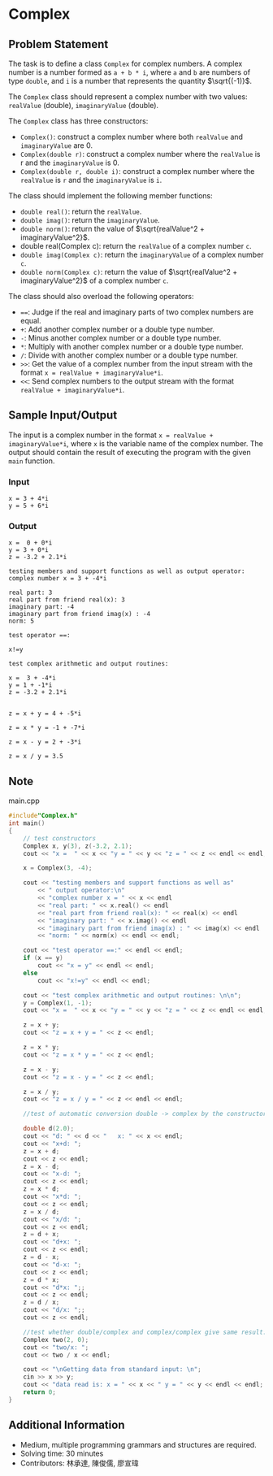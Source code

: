 # Complex

## Problem Statement
The task is to define a class `Complex` for complex numbers. A complex number is a number formed as `a + b * i`, where `a` and `b` are numbers of type `double`, and `i` is a number that represents the quantity $\sqrt{(-1)}$.

The `Complex` class should represent a complex number with two values: `realValue` (double), `imaginaryValue` (double).

The `Complex` class has three constructors:
* `Complex()`: construct a complex number where both `realValue` and `imaginaryValue` are 0.
* `Complex(double r)`: construct a complex number where the `realValue` is r and the `imaginaryValue` is 0.
* `Complex(double r, double i)`: construct a complex number where the `realValue` is `r` and the `imaginaryValue` is `i`.

The class should implement the following member functions:
* `double real()`: return the `realValue`.
* `double imag()`: return the `imaginaryValue`.
* `double norm()`: return the value of $\sqrt{realValue^2 + imaginaryValue^2}$.
* double real(Complex c): return the `realValue` of a complex number `c`.
* `double imag(Complex c)`: return the `imaginaryValue` of a complex number `c`.
* `double norm(Complex c)`: return the value of $\sqrt{realValue^2 + imaginaryValue^2}$ of a complex number `c`.

The class should also overload the following operators:
* `==`: Judge if the real and imaginary parts of two complex numbers are equal.
* `+`: Add another complex number or a double type number.
* `-`: Minus another complex number or a double type number.
* `*`: Multiply with another complex number or a double type number.
* `/`: Divide with another complex number or a double type number.
* `>>`: Get the value of a complex number from the input stream with the format `x = realValue + imaginaryValue*i`.
* `<<`: Send complex numbers to the output stream with the format `realValue + imaginaryValue*i`.

## Sample Input/Output
The input is a complex number in the format `x = realValue + imaginaryValue*i`, where `x` is the variable name of the complex number. The output should contain the result of executing the program with the given `main` function.

### Input
```
x = 3 + 4*i
y = 5 + 6*i
```
### Output
```
x =  0 + 0*i
y = 3 + 0*i
z = -3.2 + 2.1*i

testing members and support functions as well as output operator:
complex number x = 3 + -4*i

real part: 3
real part from friend real(x): 3
imaginary part: -4
imaginary part from friend imag(x) : -4
norm: 5

test operator ==:

x!=y

test complex arithmetic and output routines: 

x =  3 + -4*i
y = 1 + -1*i
z = -3.2 + 2.1*i


z = x + y = 4 + -5*i

z = x * y = -1 + -7*i

z = x - y = 2 + -3*i

z = x / y = 3.5
```

## Note
main.cpp
```cpp
#include"Complex.h"
int main()
{
	// test constructors
	Complex x, y(3), z(-3.2, 2.1);
	cout << "x =  " << x << "y = " << y << "z = " << z << endl << endl;

	x = Complex(3, -4);

	cout << "testing members and support functions as well as"
		<< " output operator:\n"
		<< "complex number x = " << x << endl
		<< "real part: " << x.real() << endl
		<< "real part from friend real(x): " << real(x) << endl
		<< "imaginary part: " << x.imag() << endl
		<< "imaginary part from friend imag(x) : " << imag(x) << endl
		<< "norm: " << norm(x) << endl << endl;

	cout << "test operator ==:" << endl << endl;
	if (x == y)
		cout << "x = y" << endl << endl;
	else
		cout << "x!=y" << endl << endl;

	cout << "test complex arithmetic and output routines: \n\n";
	y = Complex(1, -1);
	cout << "x =  " << x << "y = " << y << "z = " << z << endl << endl;

	z = x + y;
	cout << "z = x + y = " << z << endl;

	z = x * y;
	cout << "z = x * y = " << z << endl;

	z = x - y;
	cout << "z = x - y = " << z << endl;

	z = x / y;
	cout << "z = x / y = " << z << endl << endl;

	//test of automatic conversion double -> complex by the constructor. 

	double d(2.0);
	cout << "d: " << d << "   x: " << x << endl;
	cout << "x+d: ";
	z = x + d;
	cout << z << endl;
	z = x - d;
	cout << "x-d: ";
	cout << z << endl;
	z = x * d;
	cout << "x*d: ";
	cout << z << endl;
	z = x / d;
	cout << "x/d: ";
	cout << z << endl;
	z = d + x;
	cout << "d+x: ";
	cout << z << endl;
	z = d - x;
	cout << "d-x: ";
	cout << z << endl;
	z = d * x;
	cout << "d*x: ";;
	cout << z << endl;
	z = d / x;
	cout << "d/x: ";;
	cout << z << endl;

	//test whether double/complex and complex/complex give same result:
	Complex two(2, 0);
	cout << "two/x: ";
	cout << two / x << endl;

	cout << "\nGetting data from standard input: \n";
	cin >> x >> y;
	cout << "data read is: x = " << x << " y = " << y << endl << endl;
	return 0;
}
```

## Additional Information
* Medium, multiple programming grammars and structures are required.
* Solving time: 30 minutes
* Contributors: 林承達, 陳俊儒, 廖宣瑋


